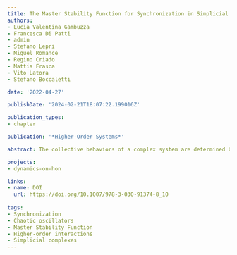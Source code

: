 ```yaml
---
title: The Master Stability Function for Synchronization in Simplicial Complexes
authors:
- Lucia Valentina Gambuzza
- Francesca Di Patti
- admin
- Stefano Lepri
- Miguel Romance
- Regino Criado
- Mattia Frasca
- Vito Latora
- Stefano Boccaletti

date: '2022-04-27'

publishDate: '2024-02-21T18:07:22.199016Z'

publication_types:
- chapter

publication: '*Higher-Order Systems*'

abstract: The collective behaviors of a complex system are determined by the intricate way in which its components interact. In this chapter we discuss a novel and general analytical framework to study synchronized states in systems of many dynamical units with many-body interactions, which allows to account for the microscopic structure of the interactions at any possible order. In such a framework, the N dynamical units of a system are associated to the N nodes of a D dimensional simplicial complex, whose simplices represent the structure of the different types of coupling. Namely, 1-simplices (links) describe pairwise interactions, 2-simplices (triangles) describe three-body interactions, 3-simpliced (tetrahedra) four-body interactions, and so on. Such a description generalizes that of a complex network of dynamical units, and reduces to it in the particular case of D=1 simplicial complexes. Within this framework, we study the onset of full synchronization and the conditions for the stability of a synchronized state in systems of identical dynamical units. We show that, under certain assumptions on the network topology or on the form of the coupling, these conditions can be written in terms of a Master Stability Function that generalizes the existing results valid for pairwise interactions (i.e. networks) to the case of complex systems with the most general possible architecture. As an example of the potential utility of the proposed method we study the dynamics of D=3 simplicial complexes of chaotic systems (Rössler oscillators) and we investigate how the stability of synchronized states depends on the interplay between the control parameters of the chaotic units and the structural properties of the simplicial complex.

projects: 
- dynamics-on-hon

links:
- name: DOI
  url: https://doi.org/10.1007/978-3-030-91374-8_10
  
tags:
- Synchronization
- Chaotic oscillators
- Master Stability Function
- Higher-order interactions
- Simplicial complexes
---
```

